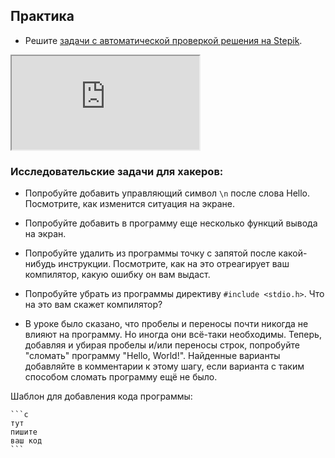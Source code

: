 ## Практика

- Решите [задачи с автоматической проверкой решения на Stepik](https://stepik.org/lesson/13977/step/1).

<div class="lessonStepikBlock">
    <iframe src="https://stepik.org/lesson/13977/step/1"></iframe>
</div>


### Исследовательские задачи для хакеров:

- Попробуйте добавить управляющий символ `\n` после слова Hello. Посмотрите, как изменится ситуация на экране.

- Попробуйте добавить в программу еще несколько функций вывода на экран.

- Попробуйте удалить из программы точку с запятой после какой-нибудь инструкции. Посмотрите, как на это отреагирует ваш компилятор, какую ошибку он вам выдаст.

- Попробуйте убрать из программы директиву `#include <stdio.h>`. Что на это вам скажет компилятор?

- В уроке было сказано, что пробелы и переносы почти никогда не влияют на программу. Но иногда они всё-таки необходимы. Теперь, добавляя и убирая пробелы и/или переносы строк, попробуйте "сломать" программу "Hello, World!". Найденные варианты добавляйте в комментарии к этому шагу, если варианта с таким способом сломать программу ещё не было. 

Шаблон для добавления кода программы:
````
```c
тут
пишите
ваш код
```
````